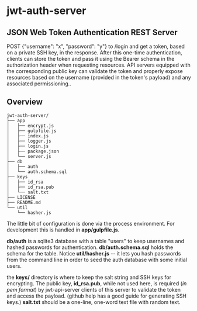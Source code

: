 # jwt-auth-server

## JSON Web Token Authentication REST Server

POST {"username": "x", "password": "y"} to /login and get a token, based on a private SSH key, in the response.  After
this one-time authentication, clients can store the token and pass it using the Bearer schema in the authorization header when requesting resources.  API servers equipped with the corresponding public key can validate the token and properly
expose resources based on the username (provided in the token's payload) and any associated permissioning..

## Overview
```
jwt-auth-server/
├── app
│   ├── encrypt.js
│   ├── gulpfile.js
│   ├── index.js
│   ├── logger.js
│   ├── login.js
│   ├── package.json
│   └── server.js
├── db
│   ├── auth
│   └── auth.schema.sql
├── keys
│   ├── id_rsa
│   ├── id_rsa.pub
│   └── salt.txt
├── LICENSE
├── README.md
└── util
    └── hasher.js
```
The little bit of configuration is done via the process environment.  For development this is handled in **app/gulpfile.js**.

**db/auth** is a sqlite3 database with a table "users" to keep usernames and hashed passwords for authentication.  **db/auth.schema.sql** holds the schema for the table.  Notice **util/hasher.js** -- it lets you hash passwords from the command line in order to seed the auth database with some initial users.

the **keys/** directory is where to keep the salt string and SSH keys for encrypting.  The public key, **id_rsa.pub**, while not used here, is required (*in pem format*) by jwt-api-server clients of this server to validate the token and access the payload.  (github help has a good guide for generating SSH keys.) **salt.txt** should be a one-line, one-word text file with random text.
